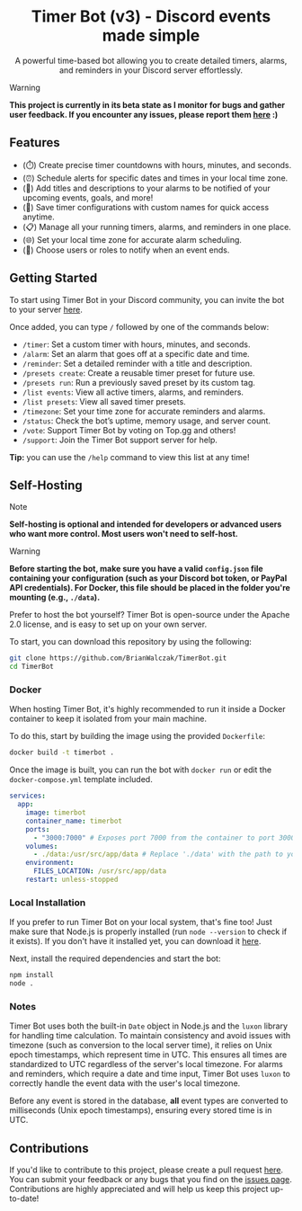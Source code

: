 <h1 align="center">Timer Bot (v3) - Discord events made simple</h1>
<p align="center">A powerful time-based bot allowing you to create detailed timers, alarms, and reminders in your Discord server effortlessly.</p>

> [!WARNING]
> **This project is currently in its beta state as I monitor for bugs and gather user feedback. If you encounter any issues, please report them <a href='https://github.com/BrianWalczak/TimerBot/issues'>here</a> :)**

## Features
- (⏱️) Create precise timer countdowns with hours, minutes, and seconds.
- (⏰) Schedule alerts for specific dates and times in your local time zone.
- (📝) Add titles and descriptions to your alarms to be notified of your upcoming events, goals, and more!
- (💾) Save timer configurations with custom names for quick access anytime.
- (📋) Manage all your running timers, alarms, and reminders in one place.
- (🌐) Set your local time zone for accurate alarm scheduling.
- (🔔) Choose users or roles to notify when an event ends.

## Getting Started
To start using Timer Bot in your Discord community, you can invite the bot to your server [here](https://top.gg/bot/759432068651548705).

Once added, you can type `/` followed by one of the commands below:
- `/timer`: Set a custom timer with hours, minutes, and seconds.
- `/alarm`: Set an alarm that goes off at a specific date and time.
- `/reminder`: Set a detailed reminder with a title and description.
- `/presets create`: Create a reusable timer preset for future use.
- `/presets run`: Run a previously saved preset by its custom tag.
- `/list events`: View all active timers, alarms, and reminders.
- `/list presets`: View all saved timer presets.
- `/timezone`: Set your time zone for accurate reminders and alarms.
- `/status`: Check the bot’s uptime, memory usage, and server count.
- `/vote`: Support Timer Bot by voting on Top.gg and others!
- `/support`: Join the Timer Bot support server for help.

**Tip:** you can use the `/help` command to view this list at any time!

## Self-Hosting
> [!NOTE]
> **Self-hosting is optional and intended for developers or advanced users who want more control. Most users won't need to self-host.**

> [!WARNING]
> **Before starting the bot, make sure you have a valid `config.json` file containing your configuration (such as your Discord bot token, or PayPal API credentials). For Docker, this file should be placed in the folder you're mounting (e.g., `./data`).**

Prefer to host the bot yourself? Timer Bot is open-source under the Apache 2.0 license, and is easy to set up on your own server.

To start, you can download this repository by using the following:
```bash
git clone https://github.com/BrianWalczak/TimerBot.git
cd TimerBot
```

### Docker
When hosting Timer Bot, it's highly recommended to run it inside a Docker container to keep it isolated from your main machine.

To do this, start by building the image using the provided `Dockerfile`:
```bash
docker build -t timerbot .
```

Once the image is built, you can run the bot with `docker run` or edit the `docker-compose.yml` template included.

```yml
services:
  app:
    image: timerbot
    container_name: timerbot
    ports:
      - "3000:7000" # Exposes port 7000 from the container to port 3000 on your host (change 3000 if needed)
    volumes:
      - ./data:/usr/src/app/data # Replace './data' with the path to your local config.json and database files
    environment:
      FILES_LOCATION: /usr/src/app/data
    restart: unless-stopped
```

### Local Installation
If you prefer to run Timer Bot on your local system, that's fine too! Just make sure that Node.js is properly installed (run `node --version` to check if it exists). If you don't have it installed yet, you can download it [here](https://nodejs.org/en/download).

Next, install the required dependencies and start the bot:
```bash
npm install
node .
```

### Notes
Timer Bot uses both the built-in `Date` object in Node.js and the `luxon` library for handling time calculation. To maintain consistency and avoid issues with timezone (such as conversion to the local server time), it relies on Unix epoch timestamps, which represent time in UTC. This ensures all times are standardized to UTC regardless of the server's local timezone. For alarms and reminders, which require a date and time input, Timer Bot uses `luxon` to correctly handle the event data with the user's local timezone.

Before any event is stored in the database, **all** event types are converted to milliseconds (Unix epoch timestamps), ensuring every stored time is in UTC.

## Contributions
If you'd like to contribute to this project, please create a pull request [here](https://github.com/BrianWalczak/TimerBot/pulls). You can submit your feedback or any bugs that you find on the <a href='https://github.com/BrianWalczak/TimerBot/issues'>issues page</a>. Contributions are highly appreciated and will help us keep this project up-to-date!